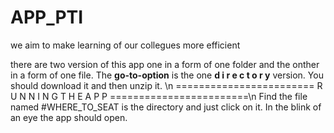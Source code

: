 # APP_PTI
we aim to make learning of our collegues more efficient

there are two version of this app one in a form of one folder and the onther in a form of one file. 
The **go-to-option** is the one  **d i r e c t o r y**  version. You should download it and then unzip it. \n
========================  R U N N I N G  T H E  A P P  ========================\n
Find the file named  #WHERE_TO_SEAT  is the directory and just click on it. In the blink
of an eye the app should open.
